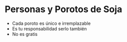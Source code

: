 # Personas y Porotos de Soja 

* Cada poroto es único e irremplazable
* Es tu responsabilidad serlo también
* No es gratis
